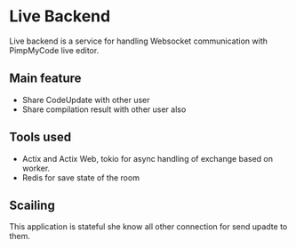 # Live Backend

Live backend is a service for handling Websocket communication with PimpMyCode live editor.

## Main feature

- Share CodeUpdate with other user
- Share compilation result with other user also

## Tools used

- Actix and Actix Web, tokio for async handling of exchange based on worker.
- Redis for save state of the room

## Scailing

This application is stateful she know all other connection for send upadte to them. 
